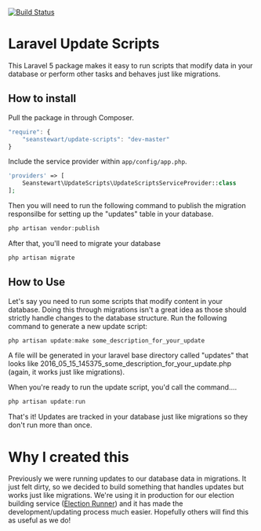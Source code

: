 [![Build Status](https://travis-ci.org/theseanstewart/Update-Scripts.svg?branch=master)](https://travis-ci.org/theseanstewart/Update-Scripts)

# Laravel Update Scripts

This Laravel 5 package makes it easy to run scripts that modify data in your database or perform other tasks and behaves just like migrations.

## How to install

Pull the package in through Composer.

```js
"require": {
    "seanstewart/update-scripts": "dev-master"
}
```

Include the service provider within `app/config/app.php`.

```php
'providers' => [
    Seanstewart\UpdateScripts\UpdateScriptsServiceProvider::class
];
```

Then you will need to run the following command to publish the migration responsilbe for setting up the "updates" table in your database.

```js
php artisan vendor:publish
```

After that, you'll need to migrate your database

```js
php artisan migrate
```

## How to Use

Let's say you need to run some scripts that modify content in your database. Doing this through migrations isn't a great idea as those should strictly handle changes to the database structure. Run the following command to generate a new update script:

```js
php artisan update:make some_description_for_your_update
```

A file will be generated in your laravel base directory called "updates" that looks like 2016_05_15_145375_some_description_for_your_update.php (again, it works just like migrations).

When you're ready to run the update script, you'd call the command....

```js
php artisan update:run
```

That's it! Updates are tracked in your database just like migrations so they don't run more than once.

# Why I created this

Previously we were running updates to our database data in migrations. It just felt dirty, so we decided to build something that handles updates but works just like migrations. We're using it in production for our election building service ([Election Runner](https://electionrunner.com)) and it has made the development/updating process much easier. Hopefully others will find this as useful as we do!